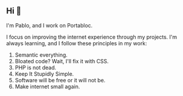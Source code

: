 ## Hi 👋

I'm Pablo, and I work on Portabloc.

I focus on improving the internet experience through my projects. I'm always learning, and I follow these principles in my work:

1. Semantic everything.
2. Bloated code? Wait, I'll fix it with CSS.
3. PHP is not dead.
4. Keep It Stupidly Simple.
5. Software will be free or it will not be.
6. Make internet small again.
